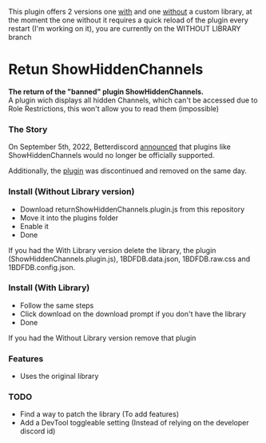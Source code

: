This plugin offers 2 versions one [with](https://github.com/JustOptimize/return-ShowHiddenChannels/tree/With-Library) and one [without](https://github.com/JustOptimize/return-ShowHiddenChannels) a custom library, at the moment the one without it requires a quick reload of the plugin every restart (I'm working on it), you are currently on the WITHOUT LIBRARY branch

# Retun ShowHiddenChannels
<p align="left">
    <b>The return of the "banned" plugin ShowHiddenChannels.</b><br>
    A plugin wich displays all hidden Channels, which can't be accessed due to Role Restrictions, this won't allow you to read them (impossible)
</p>

### The Story

On September 5th, 2022, Betterdiscord [announced](https://discord.com/channels/86004744966914048/178208945410801665/1016268576283426866) that plugins like ShowHiddenChannels would no longer be officially supported.

Additionally, the [plugin](https://github.com/mwittrien/BetterDiscordAddons/tree/master/Plugins/ShowHiddenChannels) was discontinued and removed on the same day.

### Install (Without Library version)
- Download returnShowHiddenChannels.plugin.js from this repository
- Move it into the plugins folder
- Enable it
- Done

If you had the With Library version delete the library, the plugin (ShowHiddenChannels.plugin.js), 1BDFDB.data.json, 1BDFDB.raw.css and 1BDFDB.config.json.

### Install (With Library)
- Follow the same steps
- Click download on the download prompt if you don't have the library
- Done

If you had the Without Library version remove that plugin

### Features

- Uses the original library

### TODO

- Find a way to patch the library (To add features)
- Add a DevTool toggleable setting (Instead of relying on the developer discord id)
